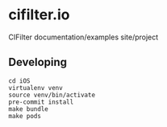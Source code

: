 # cifilter.io
CIFilter documentation/examples site/project

## Developing
```
cd iOS
virtualenv venv
source venv/bin/activate
pre-commit install
make bundle
make pods
```
